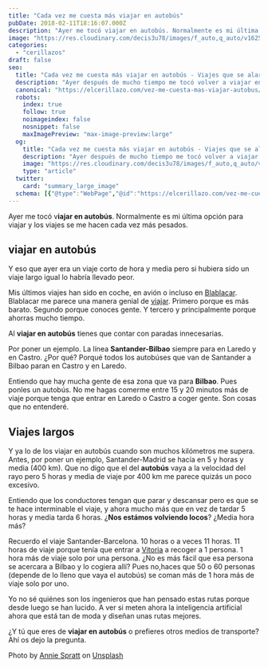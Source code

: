 ```yaml
---
title: "Cada vez me cuesta más viajar en autobús"
pubDate: 2018-02-11T18:16:07.000Z
description: "Ayer me tocó viajar en autobús. Normalmente es mi última opción para viajar y los viajes se me hacen cada vez más pesados."
image: "https://res.cloudinary.com/decis3u78/images/f_auto,q_auto/v1625696763/viajar_en_autobus_vskdqp_6640d014_664ad990/viajar_en_autobus_vskdqp_6640d014_664ad990.jpg?_i=AA"
categories:
  - "cerillazos"
draft: false
seo:
  title: "Cada vez me cuesta más viajar en autobús - Viajes que se alargan"
  description: "Ayer después de mucho tiempo me tocó volver a viajar en autobús. Menos mal que era un trayecto corto porque el viaje se me hizo más pesado que otras veces (la falta de costumbre). Estoy mal acostumbrado y utilizo otros medios de transporte. ¿ Cuál usas tú?"
  canonical: "https://elcerillazo.com/vez-me-cuesta-mas-viajar-autobus/"
  robots:
    index: true
    follow: true
    noimageindex: false
    nosnippet: false
    maxImagePreview: "max-image-preview:large"
  og:
    title: "Cada vez me cuesta más viajar en autobús - Viajes que se alargan"
    description: "Ayer después de mucho tiempo me tocó volver a viajar en autobús. Menos mal que era un trayecto corto porque el viaje se me hizo más pesado que otras veces (la falta de costumbre). Estoy mal acostumbrado y utilizo otros medios de transporte. ¿ Cuál usas tú?"
    image: "https://res.cloudinary.com/decis3u78/images/f_auto,q_auto/v1625696763/viajar_en_autobus_vskdqp_6640d014_664ad990/viajar_en_autobus_vskdqp_6640d014_664ad990.jpg?_i=AA"
    type: "article"
  twitter:
    card: "summary_large_image"
  schema: [{"@type":"WebPage","@id":"https://elcerillazo.com/vez-me-cuesta-mas-viajar-autobus/","url":"https://elcerillazo.com/vez-me-cuesta-mas-viajar-autobus/","name":"Cada vez me cuesta más viajar en autobús - Viajes que se alargan","isPartOf":{"@id":"https://elcerillazo.com/#website"},"primaryImageOfPage":{"@id":"https://elcerillazo.com/vez-me-cuesta-mas-viajar-autobus/#primaryimage"},"image":{"@id":"https://elcerillazo.com/vez-me-cuesta-mas-viajar-autobus/#primaryimage"},"thumbnailUrl":"https://res.cloudinary.com/decis3u78/images/f_auto,q_auto/v1625696763/viajar_en_autobus_vskdqp_6640d014_664ad990/viajar_en_autobus_vskdqp_6640d014_664ad990.jpg?_i=AA","datePublished":"2018-02-11T19:16:07+00:00","dateModified":"2018-02-11T19:17:31+00:00","author":{"@id":"https://elcerillazo.com/#/schema/person/368d5b496aeaf077b307f248a72abcd9"},"description":"Ayer después de mucho tiempo me tocó volver a viajar en autobús. Menos mal que era un trayecto corto porque el viaje se me hizo más pesado que otras veces (la falta de costumbre). Estoy mal acostumbrado y utilizo otros medios de transporte. ¿ Cuál usas tú?","breadcrumb":{"@id":"https://elcerillazo.com/vez-me-cuesta-mas-viajar-autobus/#breadcrumb"},"inLanguage":"es","potentialAction":[{"@type":"ReadAction","target":["https://elcerillazo.com/vez-me-cuesta-mas-viajar-autobus/"]}]},{"@type":"ImageObject","inLanguage":"es","@id":"https://elcerillazo.com/vez-me-cuesta-mas-viajar-autobus/#primaryimage","url":"https://res.cloudinary.com/decis3u78/images/f_auto,q_auto/v1625696763/viajar_en_autobus_vskdqp_6640d014_664ad990/viajar_en_autobus_vskdqp_6640d014_664ad990.jpg?_i=AA","contentUrl":"https://res.cloudinary.com/decis3u78/images/f_auto,q_auto/v1625696763/viajar_en_autobus_vskdqp_6640d014_664ad990/viajar_en_autobus_vskdqp_6640d014_664ad990.jpg?_i=AA","width":1024,"height":682,"caption":"viajar en autobús"},{"@type":"BreadcrumbList","@id":"https://elcerillazo.com/vez-me-cuesta-mas-viajar-autobus/#breadcrumb","itemListElement":[{"@type":"ListItem","position":1,"name":"Portada","item":"https://elcerillazo.com/"},{"@type":"ListItem","position":2,"name":"Cada vez me cuesta más viajar en autobús"}]},{"@type":"WebSite","@id":"https://elcerillazo.com/#website","url":"https://elcerillazo.com/","name":"El Cerillazo","description":"De pequeño hacía hogueras y jugaba con cerillas","potentialAction":[{"@type":"SearchAction","target":{"@type":"EntryPoint","urlTemplate":"https://elcerillazo.com/?s={search_term_string}"},"query-input":{"@type":"PropertyValueSpecification","valueRequired":true,"valueName":"search_term_string"}}],"inLanguage":"es"},{"@type":"Person","@id":"https://elcerillazo.com/#/schema/person/368d5b496aeaf077b307f248a72abcd9","name":"montywp","url":"https://elcerillazo.com/author/montywp/"}]
---
```


Ayer me tocó v**iajar en autobús**. Normalmente es mi última opción para viajar y los viajes se me hacen cada vez más pesados.

## viajar en autobús

Y eso que ayer era un viaje corto de hora y media pero si hubiera sido un viaje largo igual lo habría llevado peor.

Mis últimos viajes han sido en coche, en avión o incluso en [Blablacar](https://www.blablacar.es/). Blablacar me parece una manera genial de [viajar](https://elcerillazo.com/me-gusta-viajar-en-tren/). Primero porque es más barato. Segundo porque conoces gente. Y tercero y principalmente porque ahorras mucho tiempo.

Al **viajar en autobús** tienes que contar con paradas innecesarias.

Por poner un ejemplo. La línea **Santander-Bilbao** siempre para en Laredo y en Castro. ¿Por qué? Porqué todos los autobúses que van de Santander a Bilbao paran en Castro y en Laredo.

Entiendo que hay mucha gente de esa zona que va para **Bilbao**. Pues ponles un autobús. No me hagas comerme entre 15 y 20 minutos más de viaje porque tenga que entrar en Laredo o Castro a coger gente. Son cosas que no entenderé.

## Viajes largos

Y ya lo de los viajar en autobús cuando son muchos kilómetros me supera. Antes, por poner un ejemplo, Santander-Madrid se hacía en 5 y horas y media (400 km). Que no digo que el del **autobús** vaya a la velocidad del rayo pero 5 horas y media de viaje por 400 km me parece quizás un poco excesivo.

Entiendo que los conductores tengan que parar y descansar pero es que se te hace interminable el viaje, y ahora mucho más que en vez de tardar 5 horas y media tarda 6 horas. ¿**Nos estámos volviendo locos**? ¿Media hora más?

Recuerdo el viaje Santander-Barcelona. 10 horas o a veces 11 horas. 11 horas de viaje porque tenía que entrar a [Vitoria](https://es.wikipedia.org/wiki/Vitoria) a recoger a 1 persona. 1 hora más de viaje solo por una persona. ¿No es más fácil que esa persona se acercara a Bilbao y lo cogiera allí? Pues no,haces que 50 o 60 personas (depende de lo lleno que vaya el autobús) se coman más de 1 hora más de viaje solo por uno.

Yo no sé quiénes son los ingenieros que han pensado estas rutas porque desde luego se han lucido. A ver si meten ahora la inteligencia artificial ahora que está tan de moda y diseñan unas rutas mejores.

¿Y tú que eres de **viajar en autobús** o prefieres otros medios de transporte? Ahí os dejo la pregunta.

Photo by [Annie Spratt](https://unsplash.com/photos/tG822f1XzT4?utm_source=unsplash&utm_medium=referral&utm_content=creditCopyText) on [Unsplash](https://unsplash.com/search/photos/bus?utm_source=unsplash&utm_medium=referral&utm_content=creditCopyText)